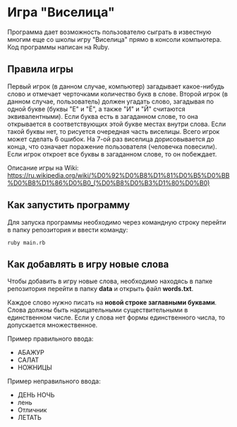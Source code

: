 # Игра "Виселица"
Программа дает возможность пользователю сыграть в известную многим еще со школы игру "Виселица" прямо в консоли компьютера.
Код программы написан на Ruby.
## Правила игры
Первый игрок (в данном случае, компьютер) загадывает какое-нибудь слово и отмечает черточками количество букв в слове. Второй игрок (в данном случае, пользователь) должен угадать слово, загадывая по одной букве (буквы "Е" и "Ё", а также "И" и "Й" считаются эквивалентными). Если буква есть в загаданном слове, то она открывается в соответствующих этой букве местах внутри слова. Если такой буквы нет, то рисуется очередная часть виселицы. Всего игрок может сделать 6 ошибок. На 7-ой раз виселица дорисовывается до конца, что означает поражение пользователя (человечка повесили). Если игрок откроет все буквы в загаданном слове, то он побеждает.

Описание игры на Wiki: https://ru.wikipedia.org/wiki/%D0%92%D0%B8%D1%81%D0%B5%D0%BB%D0%B8%D1%86%D0%B0_(%D0%B8%D0%B3%D1%80%D0%B0)
## Как запустить программу
Для запуска программы необходимо через командную строку перейти в папку репозитория и ввести команду:
```
ruby main.rb
```
## Как добавлять в игру новые слова
Чтобы добавить в игру новые слова, необходимо находясь в папке репозитория перейти в папку **data** и открыть файл **words.txt**.

Каждое слово нужно писать на **новой строке заглавными буквами**. Слова должны быть нарицательными существительными в единственном числе. Если у слова нет формы единственного числа, то допускается множественное.

Пример правильного ввода:
- АБАЖУР
- САЛАТ
- НОЖНИЦЫ

Пример неправильного ввода:
- ДЕНЬ НОЧЬ
- лень
- Отличник
- ЛЕТАТЬ
